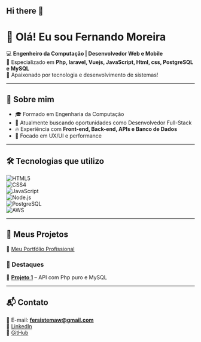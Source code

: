 ## Hi there 👋


# 👋 Olá! Eu sou Fernando Moreira  

💻 **Engenheiro da Computação | Desenvolvedor Web e Mobile**  
🎯 Especializado em **Php, laravel, Vuejs, JavaScript, Html, css, PostgreSQL e MySQL**  
🚀 Apaixonado por tecnologia e desenvolvimento de sistemas!  

---

## 📌 Sobre mim  
- 🎓 Formado em Engenharia da Computação  
- 💼 Atualmente buscando oportunidades como Desenvolvedor Full-Stack  
- 🔥 Experiência com **Front-end, Back-end, APIs e Banco de Dados**  
- 🎨 Focado em UX/UI e performance  

---

## 🛠️ Tecnologias que utilizo  
![HTML5](https://img.shields.io/badge/HTML5-E34F26?style=for-the-badge&logo=html5&logoColor=white)  
![CSS4](https://img.shields.io/badge/CSS4-1572B6?style=for-the-badge&logo=css3&logoColor=white)  
![JavaScript](https://img.shields.io/badge/JavaScript-F7DF1E?style=for-the-badge&logo=javascript&logoColor=black)  
![Node.js](https://img.shields.io/badge/Node.js-339933?style=for-the-badge&logo=nodedotjs&logoColor=white)  
![PostgreSQL](https://img.shields.io/badge/PostgreSQL-336791?style=for-the-badge&logo=postgresql&logoColor=white)  
![AWS](https://img.shields.io/badge/AWS-FF9900?style=for-the-badge&logo=amazonaws&logoColor=white)  

---

## 🚀 Meus Projetos  
🔗 [Meu Portfólio Profissional](https://fersistemaw.atwebpages.com/portifolioweb.pdf)  

### 📌 Destaques  
🔹 **[Projeto 1](https://github.com/fersistemaw/api-php/)** – API com Php puro e MySQL  

---

## 📬 Contato  
📧 E-mail: **fersistemaw@gmail.com**  
🔗 [LinkedIn](https://linkedin.com/in/fersistemaw)  
🔗 [GitHub](https://github.com/fersistemaw)  


<!--
**fersistemaw/fersistemaw** is a ✨ _special_ ✨ repository because its `README.md` (this file) appears on your GitHub profile.

Here are some ideas to get you started:

- 🔭 I’m currently working with web/mobile system development
- 🌱 I’m currently learning vue.js
- 👯 I’m looking to collaborate on php
- 🤔 I’m looking for help with html responsivo
- 💬 Ask me about webdesign
- 📫 How to reach me: 15991253948
- 😄⚡
-->

